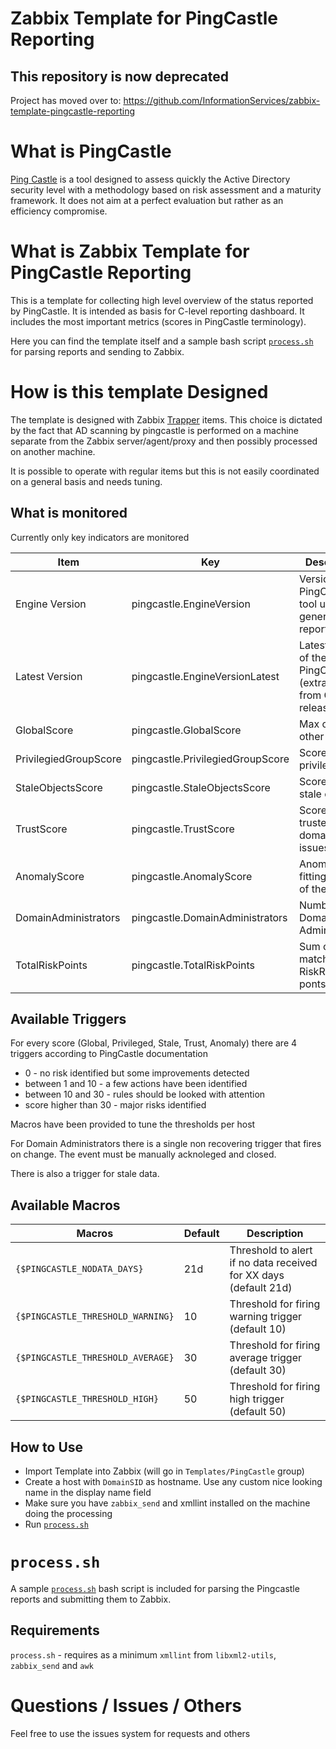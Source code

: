 # Zabbix Template for PingCastle Reporting

## This repository is now deprecated
Project has moved over to: https://github.com/InformationServices/zabbix-template-pingcastle-reporting

# What is PingCastle
[Ping Castle](https://www.pingcastle.com/) is a tool designed to assess quickly the Active Directory security level with a methodology based on risk assessment and a maturity framework. It does not aim at a perfect evaluation but rather as an efficiency compromise.

# What is Zabbix Template for PingCastle Reporting
This is a template for collecting high level overview of the status reported by PingCastle. It is intended as basis for C-level reporting dashboard. It includes the most important metrics (scores in PingCastle terminology).

Here you can find the template itself and a sample bash script [`process.sh`](process.sh) for parsing reports and sending to Zabbix.

# How is this template Designed
The template is designed with Zabbix [Trapper](https://www.Zabbix.com/documentation/current/en/manual/config/items/itemtypes/trapper) items. This choice is dictated by the fact that AD scanning by pingcastle is performed on a machine separate from the Zabbix server/agent/proxy and then possibly processed on another machine.

It is possible to operate with regular items but this is not easily coordinated on a general basis and needs tuning.

## What is monitored
Currently only key indicators are monitored

| Item | Key | Description |
| ---- | --- | ----------- |
| Engine Version | pingcastle.EngineVersion | Version of the PingCastle tool used to generate the report |
| Latest Version | pingcastle.EngineVersionLatest | Latest Version of the PingCastle (extracted from Github releases) |
| GlobalScore | pingcastle.GlobalScore | Max of all other scores |
| PrivilegiedGroupScore | pingcastle.PrivilegiedGroupScore | Score about privileges
| StaleObjectsScore | pingcastle.StaleObjectsScore | Score about stale objects |
| TrustScore | pingcastle.TrustScore | Score about trusted domains and issues therein |
| AnomalyScore | pingcastle.AnomalyScore | Anomalies not fitting in any of the rest |
| DomainAdministrators | pingcastle.DomainAdministrators | Number of Domain Administrators |
| TotalRiskPoints | pingcastle.TotalRiskPoints | Sum of all matched RiskRule's ponts |

## Available Triggers
For every score (Global, Privileged, Stale, Trust, Anomaly) there are 4 triggers according to PingCastle documentation

 * 0 - no risk identified but some improvements detected
 * between 1 and 10 - a few actions have been identified
 * between 10 and 30 - rules should be looked with attention
 * score higher than 30 - major risks identified

Macros have been provided to tune the thresholds per host

For Domain Administrators there is a single non recovering trigger that fires on change. The event must be manually acknoleged and closed.

There is also a trigger for stale data.

## Available Macros

| Macros | Default | Description |
| ------ | ------- | ----------- |
| `{$PINGCASTLE_NODATA_DAYS}`       | 21d |Threshold to alert if no data received for XX days (default 21d) |
| `{$PINGCASTLE_THRESHOLD_WARNING}` | 10  | Threshold for firing warning trigger (default 10) |
| `{$PINGCASTLE_THRESHOLD_AVERAGE}` | 30  | Threshold for firing average trigger (default 30) |
| `{$PINGCASTLE_THRESHOLD_HIGH}`    | 50  | Threshold for firing high trigger (default 50) |

## How to Use

 * Import Template into Zabbix (will go in `Templates/PingCastle` group)
 * Create a host with `DomainSID` as hostname. Use any custom nice looking name in the display name field
 * Make sure you have `zabbix_send` and xmllint installed on the machine doing the processing
 * Run [`process.sh`](process.sh)

# `process.sh`
A sample [`process.sh`](process.sh) bash script is included for parsing the Pingcastle reports and submitting them to Zabbix.

## Requirements
`process.sh` - requires as a minimum `xmllint` from `libxml2-utils`, `zabbix_send` and `awk`

# Questions / Issues / Others
Feel free to use the issues system for requests and others

